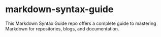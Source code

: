 # markdown-syntax-guide
This Markdown Syntax Guide repo offers a complete guide to mastering Markdown for repositories, blogs, and documentation.
